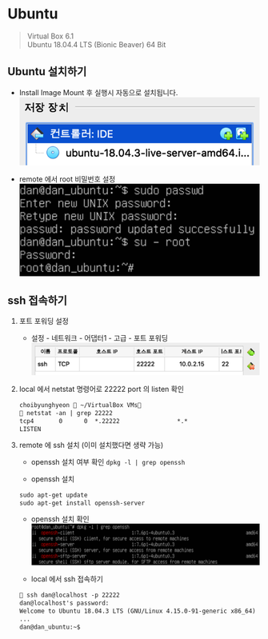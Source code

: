 # Ubuntu

> Virtual Box 6.1  
> Ubuntu 18.04.4 LTS (Bionic Beaver) 64 Bit

## Ubuntu 설치하기

- Install Image Mount 후 실행시 자동으로 설치됩니다.
![Install Image Mount ](./image/2020-03-21-15-04-23.png)

- remote 에서 root 비밀번호 설정  
![root passwd](./image/2020-03-21-16-01-25.png)

## ssh 접속하기

1. 포트 포워딩 설정
   - 설정 - 네트워크 - 어댑터1 - 고급 - 포트 포워딩
   ![port forward](./image/2020-03-21-15-49-52.png)

2. local 에서 netstat 명령어로 22222 port 의 listen 확인

   ```shell script
   choibyunghyeon  ~/VirtualBox VMs
    netstat -an | grep 22222
   tcp4       0      0  *.22222                *.*                    LISTEN
   ```

3. remote 에 ssh 설치 (이미 설치했다면 생략 가능)
   - openssh 설치 여부 확인
    `dpkg -l | grep openssh`

   - openssh 설치

   ```shell script
   sudo apt-get update
   sudo apt-get install openssh-server
   ```

   - openssh 설치 확인
        ![open ssh check](./image/2020-03-21-16-13-20.png)

   - local 에서 ssh 접속하기

   ```shell script
    ssh dan@localhost -p 22222
   dan@localhost's password:
   Welcome to Ubuntu 18.04.3 LTS (GNU/Linux 4.15.0-91-generic x86_64)
   ...
   dan@dan_ubuntu:~$
   ```
